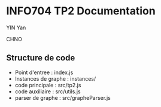 # INFO704 TP2 Documentation

YIN Yan

CHNO

## Structure de code

- Point d'entree : index.js
- Instances de graphe : instances/
- code principale : src/tp2.js
- code auxiliaire : src/utils.js
- parser de graphe : src/grapheParser.js

